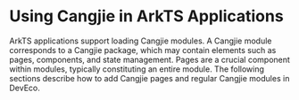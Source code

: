 # Using Cangjie in ArkTS Applications

ArkTS applications support loading Cangjie modules. A Cangjie module corresponds to a Cangjie package, which may contain elements such as pages, components, and state management. Pages are a crucial component within modules, typically constituting an entire module. The following sections describe how to add Cangjie pages and regular Cangjie modules in DevEco.